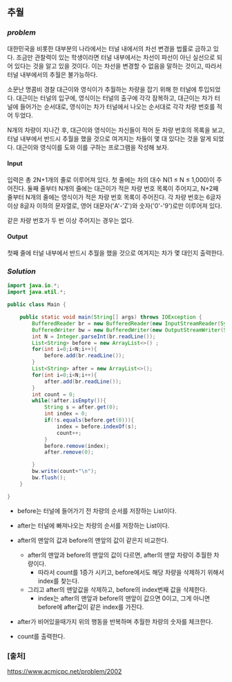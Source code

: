 ## **추월**


### ***problem***
대한민국을 비롯한 대부분의 나라에서는 터널 내에서의 차선 변경을 법률로 금하고 있다. 조금만 관찰력이 있는 학생이라면 터널 내부에서는 차선이 파선이 아닌 실선으로 되어 있다는 것을 알고 있을 것이다. 이는 차선을 변경할 수 없음을 말하는 것이고, 따라서 터널 내부에서의 추월은 불가능하다.

소문난 명콤비 경찰 대근이와 영식이가 추월하는 차량을 잡기 위해 한 터널에 투입되었다. 대근이는 터널의 입구에, 영식이는 터널의 출구에 각각 잠복하고, 대근이는 차가 터널에 들어가는 순서대로, 영식이는 차가 터널에서 나오는 순서대로 각각 차량 번호를 적어 두었다.

N개의 차량이 지나간 후, 대근이와 영식이는 자신들이 적어 둔 차량 번호의 목록을 보고, 터널 내부에서 반드시 추월을 했을 것으로 여겨지는 차들이 몇 대 있다는 것을 알게 되었다. 대근이와 영식이를 도와 이를 구하는 프로그램을 작성해 보자.

#### **Input**
입력은 총 2N+1개의 줄로 이루어져 있다. 첫 줄에는 차의 대수 N(1 ≤ N ≤ 1,000)이 주어진다. 둘째 줄부터 N개의 줄에는 대근이가 적은 차량 번호 목록이 주어지고, N+2째 줄부터 N개의 줄에는 영식이가 적은 차량 번호 목록이 주어진다. 각 차량 번호는 6글자 이상 8글자 이하의 문자열로, 영어 대문자('A'-'Z')와 숫자('0'-'9')로만 이루어져 있다.

같은 차량 번호가 두 번 이상 주어지는 경우는 없다.

#### **Output**
첫째 줄에 터널 내부에서 반드시 추월을 했을 것으로 여겨지는 차가 몇 대인지 출력한다.

### ***Solution***
``` java
import java.io.*;
import java.util.*;

public class Main {

    public static void main(String[] args) throws IOException {
        BufferedReader br = new BufferedReader(new InputStreamReader(System.in));
        BufferedWriter bw = new BufferedWriter(new OutputStreamWriter(System.out));
        int N = Integer.parseInt(br.readLine());
        List<String> before = new ArrayList<>() ;
        for(int i=0;i<N;i++){
            before.add(br.readLine());
        }
        List<String> after = new ArrayList<>();
        for(int i=0;i<N;i++){
            after.add(br.readLine());
        }
        int count = 0;
        while(!after.isEmpty()){
            String s = after.get(0);
            int index = 0;
            if(!s.equals(before.get(0))){
                index = before.indexOf(s);
                count++;
            }
            before.remove(index);
            after.remove(0);

        }
        bw.write(count+"\n");
        bw.flush();
    }

}
```
- before는 터널에 들어가기 전 차량의 순서를 저장하는 List이다.
- after는 터널에 빠져나오는 차량의 순서를 저장하는 List이다.

- after의 맨앞의 값과 before의 맨앞의 값이 같은지 비교한다.
    - after의 맨앞과 before의 맨앞의 값이 다르면, after의 맨앞 차량이 추월한 차량이다.
        - 따라서 count를 1증가 시키고, before에서도 해당 차량을 삭제하기 위해서 index를 찾는다.
    - 그리고 after의 맨앞값을 삭제하고, before의 index번째 값을 삭제한다.
        - index는 after의 맨앞과 before의 맨앞이 값으면 0이고, 그게 아니면 before에 after값이 같은 index를 가진다.
- after가 비어있을때가지 위의 행동을 반복하며 추월한 차량의 숫자를 체크한다.
- count를 출력한다.
### **[출처]**
https://www.acmicpc.net/problem/2002